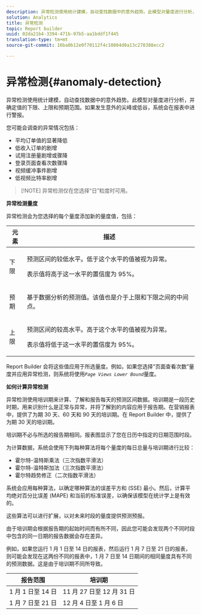 ```yaml
---
description: 异常检测使用统计建模，自动查找数据中的意外趋势。此模型对量度进行分析，并确定值的下限、上限和预期范围。如果发生意外的尖峰或低谷，系统会在报表中进行警报。
solution: Analytics
title: 异常检测
topic: Report builder
uuid: 02da21b4-3394-471b-97b5-aa1bddf1f445
translation-type: tm+mt
source-git-commit: 16ba0b12e0f70112f4c10804d0a13c278388ecc2

---
```



# 异常检测{#anomaly-detection}

异常检测使用统计建模，自动查找数据中的意外趋势。此模型对量度进行分析，并确定值的下限、上限和预期范围。如果发生意外的尖峰或低谷，系统会在报表中进行警报。

您可能会调查的异常情况包括：

* 平均订单值的显著降低
* 低收入订单的剧增
* 试用注册量剧增或骤降
* 登录页面查看次数骤降
* 视频缓冲事件剧增
* 低视频比特率剧增

> [!NOTE] 异常检测仅在您选择“日”粒度时可用。

<p class="head"> <b>异常检测量度</b> </p>

异常检测会为您选择的每个量度添加新的量度值，包括：

<table id="table_BF75FC874634498DB6632C12CBD8D533"> 
 <thead> 
  <tr> 
   <th colname="col1" class="entry"> 元素 </th> 
   <th colname="col2" class="entry"> 描述 </th> 
  </tr> 
 </thead>
 <tbody> 
  <tr> 
   <td colname="col1"> 下限 </td> 
   <td colname="col2"> <p>预测区间的较低水平。低于这个水平的值被视为异常。 </p> <p>表示值将高于这一水平的置信度为 95%。 </p> </td> 
  </tr> 
  <tr> 
   <td colname="col1"> 预期 </td> 
   <td colname="col2"> <p>基于数据分析的预测值。该值也是介于上限和下限之间的中间点。 </p> </td> 
  </tr> 
  <tr> 
   <td colname="col1"> 上限 </td> 
   <td colname="col2"> <p>预测区间的较高水平。高于这个水平的值被视为异常。 </p> <p>表示值将低于这一水平的置信度为 95%。 </p> </td> 
  </tr> 
 </tbody> 
</table>

Report Builder 会将这些值应用于所选量度。例如，如果您选择“页面查看次数”量度并应用异常检测，则系统将使用&#x200B;*`Page Views Lower Bound`*&#x200B;量度。

**如何计算异常检测**

异常检测使用培训期来计算、了解和报告每天的预测区间数据。培训期是一段历史时期，用来识别什么是正常与异常，并将了解到的内容应用于报告期。在营销报表中，提供了为期 30 天、60 天和 90 天的培训期。在 Report Builder 中，提供了为期 30 天的培训期。

培训期不必与所选的报告期相同。报表图显示了您在日历中指定的日期范围时段。

为计算数据，系统会使用下列每种算法将每个量度的每日总量与培训期进行比较：

* 霍尔特-温特斯乘法（三次指数平滑法）
* 霍尔特-温特斯加法（三次指数平滑法）
* 霍尔特趋势修正（二次指数平滑法）

系统会应用每种算法，以确定哪种算法的误差平方和 (SSE) 最小。然后，计算平均绝对百分比误差 (MAPE) 和当前的标准误差，以确保该模型在统计学上是有效的。

这些算法可以进行扩展，以对未来时段的量度提供预测预报。

由于培训期会根据报告期的起始时间而有所不同，因此您可能会发现两个不同时段中包含的同一日期的报告数据会存在差异。

例如，如果您运行 1 月 1 日至 14 日的报表，然后运行 1 月 7 日至 21 日的报表，则可能会发现在这两份不同的报表中，1 月 7 日至 14 日期间的相同量度具有不同的预测数据。这是由于培训期不同所导致。

| 报告范围 | 培训期 |
|--- |--- |
| 1 月 1 日至 14 日 | 11 月 27 日至 12 月 31 日 |
| 1 月 7 日至 21 日 | 12 月 4 日至 1 月 6 日 |
